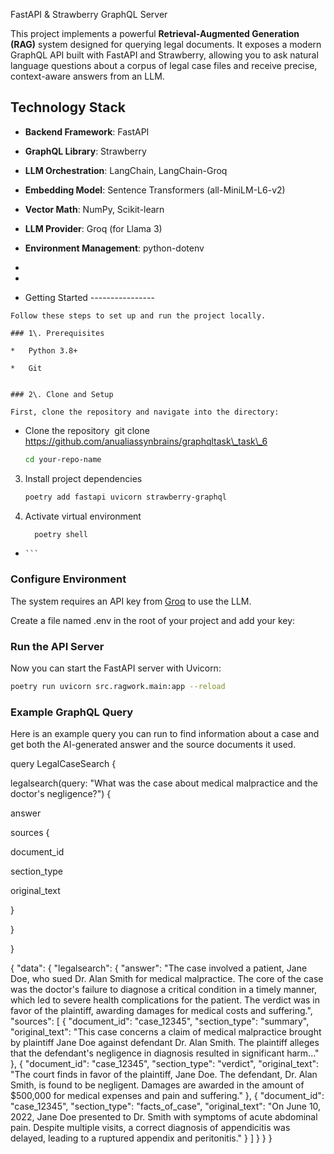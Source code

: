 FastAPI & Strawberry GraphQL Server

This project implements a powerful **Retrieval-Augmented Generation (RAG)** system designed for querying legal documents. It exposes a modern GraphQL API built with FastAPI and Strawberry, allowing you to ask natural language questions about a corpus of legal case files and receive precise, context-aware answers from an LLM.

  

  

 Technology Stack
-----------------

*   **Backend Framework**: FastAPI
    
*   **GraphQL Library**: Strawberry
    
*   **LLM Orchestration**: LangChain, LangChain-Groq
    
*   **Embedding Model**: Sentence Transformers (all-MiniLM-L6-v2)
    
*   **Vector Math**: NumPy, Scikit-learn
    
*   **LLM Provider**: Groq (for Llama 3)
    
*   **Environment Management**: python-dotenv
    
*     
    
*     
    
*    Getting Started
    ----------------
    
    Follow these steps to set up and run the project locally.
    
    ### 1\. Prerequisites
    
    *   Python 3.8+
        
    *   Git
        
    
    ### 2\. Clone and Setup
    
    First, clone the repository and navigate into the directory:
    
*   Clone the repository  git clone https://github.com/anualiassynbrains/graphqltask\_task\_6
    ```bash
    cd your-repo-name
    ```
3.  Install project dependencies
    ```bash
    poetry add fastapi uvicorn strawberry-graphql
    ```
5.  Activate virtual environment
    ```bash
      poetry shell
*     ```
    

### Configure Environment

The system requires an API key from [Groq](https://www.google.com/url?sa=E&q=https%3A%2F%2Fconsole.groq.com%2Fkeys) to use the LLM.

Create a file named .env in the root of your project and add your key:

### Run the API Server

Now you can start the FastAPI server with Uvicorn:
 ```bash  
poetry run uvicorn src.ragwork.main:app --reload
```
### Example GraphQL Query

Here is an example query you can run to find information about a case and get both the AI-generated answer and the source documents it used.

  

query LegalCaseSearch {

 legalsearch(query: "What was the case about medical malpractice and the doctor's negligence?") {

 answer

 sources {

 document\_id

 section\_type

 original\_text

 }

 }

}

{
  "data": {
    "legalsearch": {
      "answer": "The case involved a patient, Jane Doe, who sued Dr. Alan Smith for medical malpractice. The core of the case was the doctor's failure to diagnose a critical condition in a timely manner, which led to severe health complications for the patient. The verdict was in favor of the plaintiff, awarding damages for medical costs and suffering.",
      "sources": [
        {
          "document_id": "case_12345",
          "section_type": "summary",
          "original_text": "This case concerns a claim of medical malpractice brought by plaintiff Jane Doe against defendant Dr. Alan Smith. The plaintiff alleges that the defendant's negligence in diagnosis resulted in significant harm..."
        },
        {
          "document_id": "case_12345",
          "section_type": "verdict",
          "original_text": "The court finds in favor of the plaintiff, Jane Doe. The defendant, Dr. Alan Smith, is found to be negligent. Damages are awarded in the amount of $500,000 for medical expenses and pain and suffering."
        },
        {
          "document_id": "case_12345",
          "section_type": "facts_of_case",
          "original_text": "On June 10, 2022, Jane Doe presented to Dr. Smith with symptoms of acute abdominal pain. Despite multiple visits, a correct diagnosis of appendicitis was delayed, leading to a ruptured appendix and peritonitis."
        }
      ]
    }
  }
}